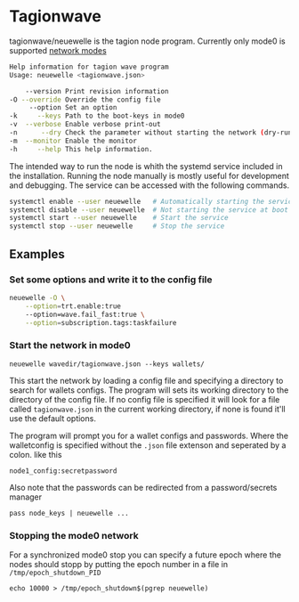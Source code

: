 # Tagionwave

tagionwave/neuewelle is the tagion node program.
Currently only mode0 is supported [network modes](documents/architecture/Network_Modes.md)

```bash
Help information for tagion wave program
Usage: neuewelle <tagionwave.json>

    --version Print revision information
-O --override Override the config file
     --option Set an option
-k     --keys Path to the boot-keys in mode0
-v  --verbose Enable verbose print-out
-n      --dry Check the parameter without starting the network (dry-run)
-m  --monitor Enable the monitor
-h     --help This help information.

```

The intended way to run the node is whith the systemd service included in the installation.
Running the node manually is mostly useful for development and debugging.
The service can be accessed with the following commands.
```bash
systemctl enable --user neuewelle   # Automatically starting the service on boot
systemctl disable --user neuewelle  # Not starting the service at boot
systemctl start --user neuewelle    # Start the service
systemctl stop --user neuewelle     # Stop the service
```

## Examples

### Set some options and write it to the config file
```bash
neuewelle -O \
    --option=trt.enable:true
    --option=wave.fail_fast:true \
    --option=subscription.tags:taskfailure
```


### Start the network in mode0

```
neuewelle wavedir/tagionwave.json --keys wallets/
```

This start the network by loading a config file and specifying a directory to search for wallets configs. 
The program will sets its working directory to the directory of the config file. If no config file is specified it will look for a file called `tagionwave.json` in the current working directory, if none is found it'll use the default options.

The program will prompt you for a wallet configs and passwords. Where the walletconfig is specified without the `.json` file extenson and seperated by a colon. like this
```
node1_config:secretpassword
```

Also note that the passwords can be redirected from a password/secrets manager
```
pass node_keys | neuewelle ...
```


### Stopping the mode0 network

For a synchronized mode0 stop you can specify a future epoch where the nodes should stopp by putting the epoch number in a file in `/tmp/epoch_shutdown_PID`
```
echo 10000 > /tmp/epoch_shutdown$(pgrep neuewelle)
```

